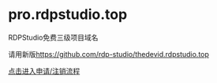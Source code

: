 # pro.rdpstudio.top
RDPStudio免费三级项目域名

请用新版<a href="https://github.com/rdp-studio/thedevid.rdpstudio.top">https://github.com/rdp-studio/thedevid.rdpstudio.top</a>

<a href="https://github.com/rdp-studio/pro.rdpstudio.top/issues/new/choose">点击进入申请/注销流程</a>
